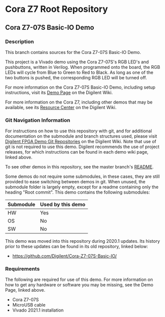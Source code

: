 # Cora Z7 Root Repository

## Cora Z7-07S Basic-IO Demo

### Description

This branch contains sources for the Cora Z7-07S Basic-IO Demo.

This project is a Vivado demo using the Cora Z7-07S's RGB LED's and pushbuttons, written in Verilog. When programmed onto the board, the RGB LEDs will cycle from Blue to Green to Red to Black. As long as one of the two buttons is pushed, the corresponding RGB LED will be turned off.

For more information on the Cora Z7-07S Basic-IO Demo, including setup instructions, visit its [Demo Page](https://reference.digilentinc.com/reference/programmable-logic/cora-z7/demos/basic-io) on the Digilent Wiki.

For more information on the Cora Z7, including other demos that may be available, see its [Resource Center](https://reference.digilentinc.com/reference/programmable-logic/cora-z7/start) on the Digilent Wiki.

### Git Navigation Information

For instructions on how to use this repository with git, and for additional documentation on the submodule and branch structures used, please visit [Digilent FPGA Demo Git Repositories](https://reference.digilentinc.com/reference/programmable-logic/documents/git) on the Digilent Wiki. Note that use of git is not required to use this demo. Digilent recommends the use of project releases, for which instructions can be found in each demo wiki page, linked above.

To see other demos in this repository, see the master branch's [README](https://github.com/Digilent/Cora-Z7).

Some demos do not require some submodules, in these cases, they are still provided to ease switching between demos in git. When unused, the submodule folder is largely empty, except for a readme containing only the heading "Root commit". This demo contains the following submodules:

| Submodule | Used by this demo |
|-----------|-------------------|
| HW        | Yes      |
| OS        | No         |
| SW        | No         |

This demo was moved into this repository during 2020.1 updates. Its history prior to these updates can be found in its old repository, linked below:
* https://github.com/Digilent/Cora-Z7-07S-Basic-IO/

### Requirements

The following are required for use of this demo. For more information on how to get any hardware or software you may be missing, see the Demo Page, linked above.

* Cora Z7-07S
* MicroUSB cable
* Vivado 2021.1 installation